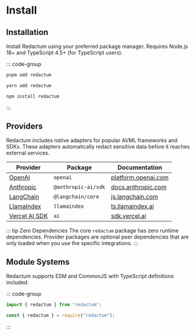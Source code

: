 # Install

## Installation

Install Redactum using your preferred package manager. Requires Node.js 18+ and TypeScript 4.5+ (for TypeScript users).

::: code-group

```bash [pnpm]
pnpm add redactum
```

```bash [yarn]
yarn add redactum
```

```bash [npm]
npm install redactum
```

:::

## Providers

Redactum includes native adapters for popular AI/ML frameworks and SDKs. These adapters automatically redact sensitive data before it reaches external services.

| Provider                                   | Package             | Documentation                                           |
| ------------------------------------------ | ------------------- | ------------------------------------------------------- |
| [OpenAI](./providers#openai)               | `openai`            | [platform.openai.com](https://platform.openai.com/docs) |
| [Anthropic](./providers#anthropic)         | `@anthropic-ai/sdk` | [docs.anthropic.com](https://docs.anthropic.com)        |
| [LangChain](./providers#langchain)         | `@langchain/core`   | [js.langchain.com](https://js.langchain.com/docs)       |
| [LlamaIndex](./providers#llamaindex)       | `llamaindex`        | [ts.llamaindex.ai](https://ts.llamaindex.ai)            |
| [Vercel AI SDK](./providers#vercel-ai-sdk) | `ai`                | [sdk.vercel.ai](https://sdk.vercel.ai/docs)             |

::: tip Zero Dependencies
The core `redactum` package has zero runtime dependencies. Provider packages are optional peer dependencies that are only loaded when you use the specific integrations.
:::

## Module Systems

Redactum supports ESM and CommonJS with TypeScript definitions included.

::: code-group

```typescript [ESM (Recommended)]
import { redactum } from "redactum";
```

```javascript [CommonJS]
const { redactum } = require("redactum");
```

:::
